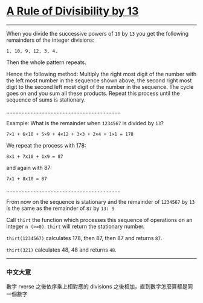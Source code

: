 # [A Rule of Divisibility by 13](https://www.codewars.com/kata/a-rule-of-divisibility-by-13/csharp)

---

When you divide the successive powers of `10` by `13` you get the following remainders of the integer divisions:
```
1, 10, 9, 12, 3, 4.
```
Then the whole pattern repeats.

Hence the following method: Multiply the right most digit of the number with the left most number in the sequence shown above, the second right most digit to the second left most digit of the number in the sequence. The cycle goes on and you sum all these products. Repeat this process until the sequence of sums is stationary.

...........................................................................

Example: What is the remainder when `1234567` is divided by `13`?
```
7×1 + 6×10 + 5×9 + 4×12 + 3×3 + 2×4 + 1×1 = 178
```
We repeat the process with 178:
```
8x1 + 7x10 + 1x9 = 87
```
and again with 87:
```
7x1 + 8x10 = 87
```
...........................................................................

From now on the sequence is stationary and the remainder of `1234567` by `13` is the same as the remainder of `87` by `13: 9`

Call `thirt` the function which processes this sequence of operations on an integer `n (>=0)`. `thirt` will return the stationary number.

`thirt(1234567)` calculates 178, then 87, then 87 and returns `87`.

`thirt(321)` calculates 48, 48 and returns `48`.


---

### 中文大意

數字 rverse 之後依序乘上相對應的 divisions 之後相加，直到數字怎麼算都是同一個數字
